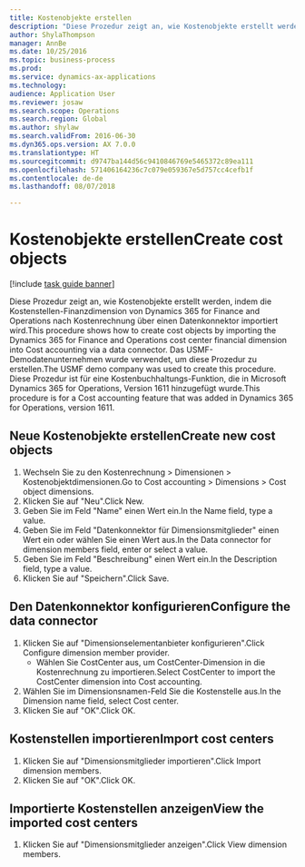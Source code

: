 ```yaml
--- 
title: Kostenobjekte erstellen
description: "Diese Prozedur zeigt an, wie Kostenobjekte erstellt werden, indem die Kostenstellen-Finanzdimension von Dynamics 365 for Finance and Operations nach Kostenrechnung über einen Datenkonnektor importiert wird."
author: ShylaThompson
manager: AnnBe
ms.date: 10/25/2016
ms.topic: business-process
ms.prod: 
ms.service: dynamics-ax-applications
ms.technology: 
audience: Application User
ms.reviewer: josaw
ms.search.scope: Operations
ms.search.region: Global
ms.author: shylaw
ms.search.validFrom: 2016-06-30
ms.dyn365.ops.version: AX 7.0.0
ms.translationtype: HT
ms.sourcegitcommit: d9747ba144d56c9410846769e5465372c89ea111
ms.openlocfilehash: 571406164236c7c079e059367e5d757cc4cefb1f
ms.contentlocale: de-de
ms.lasthandoff: 08/07/2018

---
```

# <a name="create-cost-objects"></a><span data-ttu-id="a3ee5-103">Kostenobjekte erstellen</span><span class="sxs-lookup"><span data-stu-id="a3ee5-103">Create cost objects</span></span> 

[!include [task guide banner](../../includes/task-guide-banner.md)]

<span data-ttu-id="a3ee5-104">Diese Prozedur zeigt an, wie Kostenobjekte erstellt werden, indem die Kostenstellen-Finanzdimension von Dynamics 365 for Finance and Operations nach Kostenrechnung über einen Datenkonnektor importiert wird.</span><span class="sxs-lookup"><span data-stu-id="a3ee5-104">This procedure shows how to create cost objects by importing the Dynamics 365 for Finance and Operations cost center financial dimension into Cost accounting via a data connector.</span></span> <span data-ttu-id="a3ee5-105">Das USMF-Demodatenunternehmen wurde verwendet, um diese Prozedur zu erstellen.</span><span class="sxs-lookup"><span data-stu-id="a3ee5-105">The USMF demo company was used to create this procedure.</span></span> <span data-ttu-id="a3ee5-106">Diese Prozedur ist für eine Kostenbuchhaltungs-Funktion, die in Microsoft Dynamics 365 for Operations, Version 1611 hinzugefügt wurde.</span><span class="sxs-lookup"><span data-stu-id="a3ee5-106">This procedure is for a Cost accounting feature that was added in Dynamics 365 for Operations, version 1611.</span></span>


## <a name="create-new-cost-objects"></a><span data-ttu-id="a3ee5-107">Neue Kostenobjekte erstellen</span><span class="sxs-lookup"><span data-stu-id="a3ee5-107">Create new cost objects</span></span>
1. <span data-ttu-id="a3ee5-108">Wechseln Sie zu den Kostenrechnung > Dimensionen > Kostenobjektdimensionen.</span><span class="sxs-lookup"><span data-stu-id="a3ee5-108">Go to Cost accounting > Dimensions > Cost object dimensions.</span></span>
2. <span data-ttu-id="a3ee5-109">Klicken Sie auf "Neu".</span><span class="sxs-lookup"><span data-stu-id="a3ee5-109">Click New.</span></span>
3. <span data-ttu-id="a3ee5-110">Geben Sie im Feld "Name" einen Wert ein.</span><span class="sxs-lookup"><span data-stu-id="a3ee5-110">In the Name field, type a value.</span></span>
4. <span data-ttu-id="a3ee5-111">Geben Sie im Feld "Datenkonnektor für Dimensionsmitglieder" einen Wert ein oder wählen Sie einen Wert aus.</span><span class="sxs-lookup"><span data-stu-id="a3ee5-111">In the Data connector for dimension members field, enter or select a value.</span></span>
5. <span data-ttu-id="a3ee5-112">Geben Sie im Feld "Beschreibung" einen Wert ein.</span><span class="sxs-lookup"><span data-stu-id="a3ee5-112">In the Description field, type a value.</span></span>
6. <span data-ttu-id="a3ee5-113">Klicken Sie auf "Speichern".</span><span class="sxs-lookup"><span data-stu-id="a3ee5-113">Click Save.</span></span>

## <a name="configure-the-data-connector"></a><span data-ttu-id="a3ee5-114">Den Datenkonnektor konfigurieren</span><span class="sxs-lookup"><span data-stu-id="a3ee5-114">Configure the data connector</span></span>
1. <span data-ttu-id="a3ee5-115">Klicken Sie auf "Dimensionselementanbieter konfigurieren".</span><span class="sxs-lookup"><span data-stu-id="a3ee5-115">Click Configure dimension member provider.</span></span>
    * <span data-ttu-id="a3ee5-116">Wählen Sie CostCenter aus, um CostCenter-Dimension in die Kostenrechnung zu importieren.</span><span class="sxs-lookup"><span data-stu-id="a3ee5-116">Select CostCenter to import the CostCenter dimension into Cost accounting.</span></span>  
2. <span data-ttu-id="a3ee5-117">Wählen Sie im Dimensionsnamen-Feld Sie die Kostenstelle aus.</span><span class="sxs-lookup"><span data-stu-id="a3ee5-117">In the Dimension name field, select Cost center.</span></span>
3. <span data-ttu-id="a3ee5-118">Klicken Sie auf "OK".</span><span class="sxs-lookup"><span data-stu-id="a3ee5-118">Click OK.</span></span>

## <a name="import-cost-centers"></a><span data-ttu-id="a3ee5-119">Kostenstellen importieren</span><span class="sxs-lookup"><span data-stu-id="a3ee5-119">Import cost centers</span></span>
1. <span data-ttu-id="a3ee5-120">Klicken Sie auf "Dimensionsmitglieder importieren".</span><span class="sxs-lookup"><span data-stu-id="a3ee5-120">Click Import dimension members.</span></span>
2. <span data-ttu-id="a3ee5-121">Klicken Sie auf "OK".</span><span class="sxs-lookup"><span data-stu-id="a3ee5-121">Click OK.</span></span>

## <a name="view-the-imported-cost-centers"></a><span data-ttu-id="a3ee5-122">Importierte Kostenstellen anzeigen</span><span class="sxs-lookup"><span data-stu-id="a3ee5-122">View the imported cost centers</span></span>
1. <span data-ttu-id="a3ee5-123">Klicken Sie auf "Dimensionsmitglieder anzeigen".</span><span class="sxs-lookup"><span data-stu-id="a3ee5-123">Click View dimension members.</span></span>



